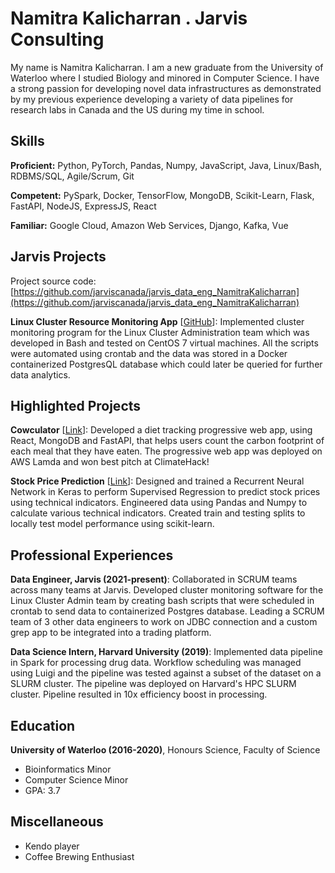 # Namitra Kalicharran . Jarvis Consulting

My name is Namitra Kalicharran. I am a new graduate from the University of Waterloo where I studied Biology and minored in Computer Science. I have a strong passion for developing novel data infrastructures as demonstrated by my previous experience developing a variety of data pipelines for research labs in Canada and the US during my time in school.

## Skills

**Proficient:** Python, PyTorch, Pandas, Numpy, JavaScript, Java, Linux/Bash, RDBMS/SQL, Agile/Scrum, Git

**Competent:** PySpark, Docker, TensorFlow, MongoDB, Scikit-Learn, Flask, FastAPI, NodeJS, ExpressJS, React

**Familiar:** Google Cloud, Amazon Web Services, Django, Kafka, Vue

## Jarvis Projects

Project source code: [https://github.com/jarviscanada/jarvis_data_eng_NamitraKalicharran](https://github.com/jarviscanada/jarvis_data_eng_NamitraKalicharran)


**Linux Cluster Resource Monitoring App** [[GitHub](https://github.com/jarviscanada/jarvis_data_eng_NamitraKalicharran/tree/master/linux_sql)]: Implemented cluster monitoring program for the Linux Cluster Administration team which was developed in Bash and tested on CentOS 7 virtual machines. All the scripts were automated using crontab and the data was stored in a Docker containerized PostgresQL database which could later be queried for further data analytics.


## Highlighted Projects
**Cowculator** [[Link](https://devpost.com/software/cowculator-g0cwxm)]: Developed a diet tracking progressive web app, using React, MongoDB and FastAPI, that helps users count the carbon footprint of each meal that they have eaten. The progressive web app was deployed on AWS Lamda and won best pitch at ClimateHack!

**Stock Price Prediction** [[Link](github.com/NamitraKali/Stock-Price-Prediction)]: Designed and trained a Recurrent Neural Network in Keras to perform Supervised Regression to predict stock prices using technical indicators. Engineered data using Pandas and Numpy to calculate various technical indicators. Created train and testing splits to locally test model performance using scikit-learn.


## Professional Experiences

**Data Engineer, Jarvis (2021-present)**: Collaborated in SCRUM teams across many teams at Jarvis. Developed cluster monitoring software for the Linux Cluster Admin team by creating bash scripts that were scheduled in crontab to send data to containerized Postgres database. Leading a SCRUM team of 3 other data engineers to work on JDBC connection and a custom grep app to be integrated into a trading platform.

**Data Science Intern, Harvard University (2019)**: Implemented data pipeline in Spark for processing drug data. Workflow scheduling was managed using Luigi and the pipeline was tested against a subset of the dataset on a SLURM cluster. The pipeline was deployed on Harvard's HPC SLURM cluster. Pipeline resulted in 10x efficiency boost in processing.


## Education
**University of Waterloo (2016-2020)**, Honours Science, Faculty of Science
- Bioinformatics Minor
- Computer Science Minor
- GPA: 3.7


## Miscellaneous
- Kendo player
- Coffee Brewing Enthusiast